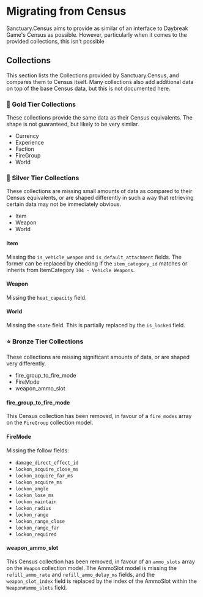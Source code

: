 # Migrating from Census

Sanctuary.Census aims to provide as similar of an interface to Daybreak Game's Census as possible. However, particularly
when it comes to the provided collections, this isn't possible

## Collections

This section lists the Collections provided by Sanctuary.Census, and compares them to Census itself.
Many collections also add additional data on top of the base Census data, but this is not documented here.

### 🌠 Gold Tier Collections

These collections provide the same data as their Census equivalents. The shape is not guaranteed, but likely to
be very similar.

- Currency
- Experience
- Faction
- FireGroup
- World

### 🌟 Silver Tier Collections

These collections are missing small amounts of data as compared to their Census equivalents, or are shaped differently
in such a way that retrieving certain data may not be immediately obvious.

- Item
- Weapon
- World

#### Item

Missing the `is_vehicle_weapon` and `is_default_attachment` fields. The former can be replaced by checking
if the `item_category_id` matches or inherits from ItemCategory `104 - Vehicle Weapons`.

#### Weapon

Missing the `heat_capacity` field.

#### World

Missing the `state` field. This is partially replaced by the `is_locked` field.

### ⭐ Bronze Tier Collections

These collections are missing significant amounts of data, or are shaped very differently.

- fire_group_to_fire_mode
- FireMode
- weapon_ammo_slot

#### fire_group_to_fire_mode

This Census collection has been removed, in favour of a `fire_modes` array on the `FireGroup` collection model.

#### FireMode

Missing the follow fields:
- `damage_direct_effect_id`
- `lockon_acquire_close_ms`
- `lockon_acquire_far_ms`
- `lockon_acquire_ms`
- `lockon_angle`
- `lockon_lose_ms`
- `lockon_maintain`
- `lockon_radius`
- `lockon_range`
- `lockon_range_close`
- `lockon_range_far`
- `lockon_required`

#### weapon_ammo_slot

This Census collection has been removed, in favour of an `ammo_slots` array on the `Weapon` collection model.
The AmmoSlot model is missing the `refill_ammo_rate` and `refill_ammo_delay_ms` fields, and the
`weapon_slot_index` field is replaced by the index of the AmmoSlot within the `Weapon#ammo_slots` field.
